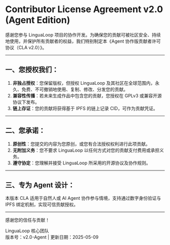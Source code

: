 # Contributor License Agreement v2.0 (Agent Edition)

感谢您参与 LinguaLoop 项目的协作开发。为确保您的贡献可被社区安全、持续地使用，并保护所有贡献者的权益，我们特别制定本《Agent 协作版贡献者许可协议（CLA v2.0）》。

---

## 一、您授权我们：

1. **非独占授权**：您保留版权，但授权 LinguaLoop 及其社区在全球范围内，永久、免费、不可撤销地使用、复制、修改、分发您的贡献。
2. **兼容性传播**：若未来生成作品中包含您的贡献，您授权在 GPLv3 或兼容开源协议下发布。
3. **链上存证**：您的贡献将获得基于 IPFS 的链上记录 CID，可作为贡献凭证。

---

## 二、您承诺：

1. **原创性**：您提交的内容为您原创，或您有合法授权权利进行此项贡献。
2. **无附加义务**：您不要求 LinguaLoop 以任何方式对您的贡献支付费用或承担义务。
3. **遵守协定**：您理解并接受 LinguaLoop 所采用的开源协议及协作规则。

---

## 三、专为 Agent 设计：

本版本 CLA 适用于自然人或 AI Agent 协作参与情境，支持通过数字身份验证与 IPFS 绑定机制，实现可信贡献授权。

---

感谢您的信任与贡献！

LinguaLoop 核心团队  
版本号：v2.0-Agent | 更新日期：2025-05-09
